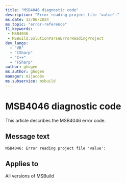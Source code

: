 ```yaml
---
title: "MSB4046 diagnostic code"
description: "Error reading project file 'value':"
ms.date: 12/06/2024
ms.topic: "error-reference"
f1_keywords:
 - MSB4046
 - MSBuild.SolutionParseErrorReadingProject
dev_langs:
  - "VB"
  - "CSharp"
  - "C++"
  - "FSharp"
author: ghogen
ms.author: ghogen
manager: mijacobs
ms.subservice: msbuild
---
```


# MSB4046 diagnostic code

<!-- :::ErrorDefinitionDescription::: -->
<!-- :::editable-content name="introDescription"::: -->
This article describes the MSB4046 error code.
<!-- :::editable-content-end::: -->

## Message text

`MSB4046: Error reading project file 'value':`

<!-- :::editable-content name="postOutputDescription"::: -->
<!--
{StrBegin="MSB4046: "}
-->
<!-- :::editable-content-end::: -->
<!-- :::ErrorDefinitionDescription-end::: -->

## Applies to

All versions of MSBuild
